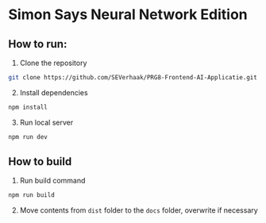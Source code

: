 # Simon Says Neural Network Edition

## How to run:

1. Clone the repository
```bash
git clone https://github.com/SEVerhaak/PRG8-Frontend-AI-Applicatie.git
```

2. Install dependencies
```bash
npm install
```

3. Run local server
```bash
npm run dev
```

## How to build

1. Run build command
```bash
npm run build
```
2. Move contents from `dist` folder to the `docs` folder, overwrite if necessary